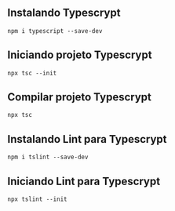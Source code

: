 ## Instalando Typescrypt
```
npm i typescript --save-dev
```

## Iniciando projeto Typescrypt
```
npx tsc --init
```

## Compilar projeto Typescrypt
```
npx tsc
```

## Instalando Lint para Typescrypt
```
npm i tslint --save-dev
```

## Iniciando Lint para Typescrypt
```
npx tslint --init
```